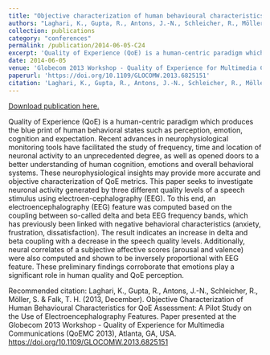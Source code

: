 ```yaml
---
title: "Objective characterization of human behavioural characteristics for QoE assessment: A pilot study on the use of electroencephalography features"
authors: "Laghari, K., Gupta, R., Antons, J.-N., Schleicher, R., Möller, S. & Falk, T. H."
collection: publications
category: "conferences"
permalink: /publication/2014-06-05-C24
excerpt: 'Quality of Experience (QoE) is a human-centric paradigm which produces the blue print of human behavioral states such as perception, emotion, cognition and expectation. Recent advances in neurophysiological monitoring tools have facilitated the study of frequency, time and location of neuronal activity to an unprecedented degree, as well as opened doors to a better understanding of human cognition, emotions and overall behavioral systems. These neurophysiological insights may provide more accurate and objective characterization of QoE metrics. This paper seeks to investigate neuronal activity generated by three different quality levels of a speech stimulus using electroen-cephalography (EEG). To this end, an electroencephalography (EEG) feature was computed based on the coupling between so-called delta and beta EEG frequency bands, which has previously been linked with negative behavioral characteristics (anxiety, frustration, dissatisfaction). The result indicates an increase in delta and beta coupling with a decrease in the speech quality levels. Additionally, neural correlates of a subjective affective scores (arousal and valence) were also computed and shown to be inversely proportional with EEG feature. These preliminary findings corroborate that emotions play a significant role in human quality and QoE perception.'
date: 2014-06-05
venue: 'Globecom 2013 Workshop - Quality of Experience for Multimedia Communications (QoEMC 2013)'
paperurl: 'https://doi.org/10.1109/GLOCOMW.2013.6825151'
citation: 'Laghari, K., Gupta, R., Antons, J.-N., Schleicher, R., Möller, S. &amp; Falk, T. H. (2013, December). Objective Characterization of Human Behavioural Characteristics for QoE Assessment: A Pilot Study on the Use of Electroencephalography Features. Paper presented at the Globecom 2013 Workshop - Quality of Experience for Multimedia Communications (QoEMC 2013), Atlanta, GA, USA. https://doi.org/10.1109/GLOCOMW.2013.6825151'
---
```


<a href='https://doi.org/10.1109/GLOCOMW.2013.6825151'>Download publication here.</a>

Quality of Experience (QoE) is a human-centric paradigm which produces the blue print of human behavioral states such as perception, emotion, cognition and expectation. Recent advances in neurophysiological monitoring tools have facilitated the study of frequency, time and location of neuronal activity to an unprecedented degree, as well as opened doors to a better understanding of human cognition, emotions and overall behavioral systems. These neurophysiological insights may provide more accurate and objective characterization of QoE metrics. This paper seeks to investigate neuronal activity generated by three different quality levels of a speech stimulus using electroen-cephalography (EEG). To this end, an electroencephalography (EEG) feature was computed based on the coupling between so-called delta and beta EEG frequency bands, which has previously been linked with negative behavioral characteristics (anxiety, frustration, dissatisfaction). The result indicates an increase in delta and beta coupling with a decrease in the speech quality levels. Additionally, neural correlates of a subjective affective scores (arousal and valence) were also computed and shown to be inversely proportional with EEG feature. These preliminary findings corroborate that emotions play a significant role in human quality and QoE perception.

Recommended citation: Laghari, K., Gupta, R., Antons, J.-N., Schleicher, R., Möller, S. & Falk, T. H. (2013, December). Objective Characterization of Human Behavioural Characteristics for QoE Assessment: A Pilot Study on the Use of Electroencephalography Features. Paper presented at the Globecom 2013 Workshop - Quality of Experience for Multimedia Communications (QoEMC 2013), Atlanta, GA, USA. https://doi.org/10.1109/GLOCOMW.2013.6825151